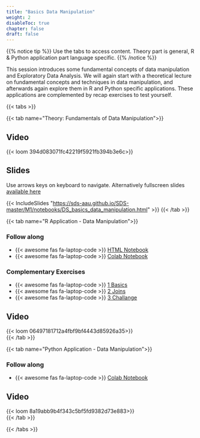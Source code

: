 ```yaml
---
title: "Basics Data Manipulation"
weight: 2
disableToc: true
chapter: false
draft: false
---
```


{{% notice tip %}} Use the tabs to access content. Theory part is general, R & Python application part language specific.
{{% /notice %}}

This session introduces some fundamental concepts of data manipulation and Exploratory Data Analysis. We will again start with a theoretical lecture on fundamental concepts and techniques in data manipulation, and afterwards again explore them in R and Python specific applications. These applications are complemented by recap exercises to test yourself.

{{< tabs >}}

{{< tab name="Theory: Fundamentals of Data Manipulation">}}
  <h2>Video</h2>
  {{< loom 394d083071fc42219f5921fb394b3e6c>}}
  
  <h2>Slides</h2>  
  Use arrows keys on keyboard to navigate. Alternatively fullscreen slides <a href="https://sds-aau.github.io/SDS-master/M1/notebooks/DS_basics_data_manipulation.html" target="_blank">available here</a>
    
  {{< IncludeSlides "https://sds-aau.github.io/SDS-master/M1/notebooks/DS_basics_data_manipulation.html" >}}
{{< /tab >}}



{{< tab name="R Application - Data Manipulation">}}
<div>
   <h3>Follow along</h3>
  <ul>
    <li> {{< awesome fas fa-laptop-code >}} <a href="https://sds-aau.github.io/SDS-master/M1/notebooks/DS_basics_data_manipulation_application_R.nb.html" target="_blank">HTML Notebook</a> </li>
    <li> {{< awesome fas fa-laptop-code >}} <a href="https://colab.research.google.com/github/SDS-AAU/SDS-master/blob/master/M1/notebooks/DS_basics_data_manipulation_application_R.ipynb" target="_blank">Colab Notebook</a> </li>
  </ul>
  
  <h3>Complementary Exercises</h2>
  <ul>
    <li> {{< awesome fas fa-laptop-code >}} <a href="https://colab.research.google.com/github/SDS-AAU/SDS-master/blob/master/M1/notebooks/exercises/DS_basics_data_manipulation_application_R_ex1.ipynb" target="_blank">1 Basics</a> </li>
    <li> {{< awesome fas fa-laptop-code >}} <a href="https://colab.research.google.com/github/SDS-AAU/SDS-master/blob/master/M1/notebooks/exercises/DS_basics_data_manipulation_application_R_ex2.ipynb" target="_blank">2 Joins</a> </li>
    <li> {{< awesome fas fa-laptop-code >}} <a href="https://colab.research.google.com/github/SDS-AAU/SDS-master/blob/master/M1/notebooks/exercises/DS_basics_data_manipulation_application_R_ex3.ipynb" target="_blank">3 Challange</a> </li>
  </ul>

  <h2>Video</h2>
  {{< loom 06497181712a4fbf9bf4443d85926a35>}}
</div>
{{< /tab >}}


  
{{< tab name="Python Application - Data Manipulation">}}
<div>
   <h3>Follow along</h3> 
  <ul>
    <li> {{< awesome fas fa-laptop-code >}} <a href="https://colab.research.google.com/github/SDS-AAU/SDS-master/blob/master/M1/notebooks/DS_basics_data_manipulation_application_py.ipynb" target="_blank">Colab Notebook</a> </li>
  </ul>

  <h2>Video</h2>
  {{< loom 8a19abb9b4f343c5bf5fd9382d73e883>}}
</div>
{{< /tab >}}

{{< /tabs >}}


<!---
############################# Exercises to be published ###############################

---
title: "Recap: Join & Group By"
weight: 5
disableToc: true
---

Many struggle with these concepts and therefore a short refresher video as well as some exercises

### Video
{{< loom 0f4eb29328564532b4249c0e9918d6da>}}


---
title: "R Exercise: Join & Group By"
weight: 6
disableToc: true
---

Follow along: 
* [{{< awesome fas fa-laptop-code >}} Open in Colab](https://colab.research.google.com/github/SDS-AAU/SDS-master/blob/master/M1/notebooks/DS_basics_example_group_merge_R.ipynb#offline=true&sandboxMode=true)

### Video
{{< loom 0f3f166a4234429bb1bf2e8c443bad39>}}


---
title: "Python Exercise: Join & Group By"
weight: 7
disableToc: true
---

Follow along: 
* [{{< awesome fas fa-laptop-code >}} Open in Colab](https://colab.research.google.com/github/SDS-AAU/SDS-master/blob/master/M1/notebooks/DS_basics_example_group_merge_py.ipynb)


### Video
{{< loom 257a4e764bd74ee7b39f1027821e0838>}}

--->

